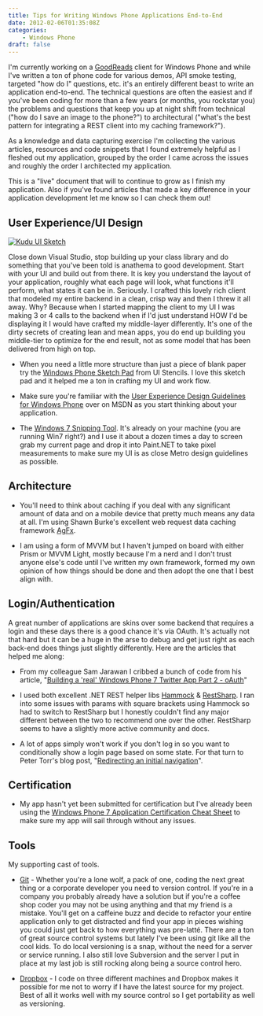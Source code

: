 ```yaml
---
title: Tips for Writing Windows Phone Applications End-to-End
date: 2012-02-06T01:35:08Z
categories:
    - Windows Phone
draft: false
---
```


I'm currently working on a [GoodReads](http://www.goodreads.com/) client for Windows Phone and while I've written a ton of phone code for various demos, API smoke testing, targeted "how do I" questions, etc. it's an entirely different beast to write an application end-to-end. The technical questions are often the easiest and if you've been coding for more than a few years (or months, you rockstar you) the problems and questions that keep you up at night shift from technical ("how do I save an image to the phone?") to architectural ("what's the best pattern for integrating a REST client into my caching framework?").

As a knowledge and data capturing exercise I'm collecting the various articles, resources and code snippets that I found extremely helpful as I fleshed out my application, grouped by the order I came across the issues and roughly the order I architected my application.

This is a "live" document that will to continue to grow as I finish my application. Also if you've found articles that made a key difference in your application development let me know so I can check them out!

## User Experience/UI Design

[![Kudu UI Sketch](/images/IMG_0117_thumb.jpg "Kudu UI Sketch")](/images/IMG_0117.jpg)

Close down Visual Studio, stop building up your class library and do something that you've been told is anathema to good development. Start with your UI and build out from there. It is key you understand the layout of your application, roughly what each page will look, what functions it'll perform, what states it can be in. Seriously. I crafted this lovely rich client that modeled my entire backend in a clean, crisp way and then I threw it all away. Why? Because when I started mapping the client to my UI I was making 3 or 4 calls to the backend when if I'd just understand HOW I'd be displaying it I would have crafted my middle-layer differently. It's one of the dirty secrets of creating lean and mean apps, you do end up building you middle-tier to optimize for the end result, not as some model that has been delivered from high on top.

* When you need a little more structure than just a piece of blank paper try the [Windows Phone Sketch Pad](http://www.uistencils.com/products/windows-phone-sketch-pad) from UI Stencils. I love this sketch pad and it helped me a ton in crafting my UI and work flow.

* Make sure you're familiar with the [User Experience Design Guidelines for Windows Phone](http://msdn.microsoft.com/en-us/library/hh202915(v=vs.92).aspx) over on MSDN as you start thinking about your application.

* The [Windows 7 Snipping Tool](http://windows.microsoft.com/en-US/windows7/products/features/snipping-tool). It's already on your machine (you are running Win7 right?) and I use it about a dozen times a day to screen grab my current page and drop it into Paint.NET to take pixel measurements to make sure my UI is as close Metro design guidelines as possible.  

## Architecture

* You'll need to think about caching if you deal with any significant amount of data and on a mobile device that pretty much means any data at all. I'm using Shawn Burke's excellent web request data caching framework [AgFx](http://agfx.codeplex.com/).

* I am using a form of MVVM but I haven't jumped on board with either Prism or MVVM Light, mostly because I'm a nerd and I don't trust anyone else's code until I've written my own framework, formed my own opinion of how things should be done and then adopt the one that I best align with.  

## Login/Authentication

A great number of applications are skins over some backend that requires a login and these days there is a good chance it's via OAuth. It's actually not that hard but it can be a huge in the arse to debug and get just right as each back-end does things just slightly differently. Here are the articles that helped me along:

* From my colleague Sam Jarawan I cribbed a bunch of code from his article, "[Building a 'real' Windows Phone 7 Twitter App Part 2 - oAuth](http://samjarawan.blogspot.com/2010/09/building-real-windows-phone-7-twitter_18.html)"

* I used both excellent .NET REST helper libs [Hammock](https://github.com/danielcrenna/hammock) & [RestSharp](http://restsharp.org/). I ran into some issues with params with square brackets using Hammock so had to switch to RestSharp but I honestly couldn't find any major different between the two to recommend one over the other. RestSharp seems to have a slightly more active community and docs.

* A lot of apps simply won't work if you don't log in so you want to conditionally show a login page based on some state. For that turn to Peter Torr's blog post, "[Redirecting an initial navigation](http://blogs.msdn.com/b/ptorr/archive/2010/08/28/redirecting-an-initial-navigation.aspx)".  

## Certification

* My app hasn't yet been submitted for certification but I've already been using the [Windows Phone 7 Application Certification Cheat Sheet](http://www.silverlightshow.net/items/Windows-Phone-7-Application-Certification-Cheat-Sheet.aspx) to make sure my app will sail through without any issues.  

## Tools

My supporting cast of tools.

* [Git](http://code.google.com/p/msysgit/) - Whether you're a lone wolf, a pack of one, coding the next great thing or a corporate developer you need to version control. If you're in a company you probably already have a solution but if you're a coffee shop coder you may not be using anything and that my friend is a mistake. You'll get on a caffeine buzz and decide to refactor your entire application only to get distracted and find your app in pieces wishing you could just get back to how everything was pre-latté. There are a ton of great source control systems but lately I've been using git like all the cool kids. To do local versioning is a snap, without the need for a server or service running. I also still love Subversion and the server I put in place at my last job is still rocking along being a source control hero.

* [Dropbox](https://www.dropbox.com/) - I code on three different machines and Dropbox makes it possible for me not to worry if I have the latest source for my project. Best of all it works well with my source control so I get portability as well as versioning.
